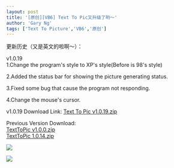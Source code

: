 ```yaml
---
layout: post
title: '[原创][VB6] Text To Pic又升级了哟～'
author: 'Gary Ng'
tags: ['Text To Picture','VB6','原创']
---
```


更新历史（又是英文的啦啊～）：  
  
  
  
v1.0.19  
1.Change the program's style to XP's style(Before is 98's style)  
  
  
2.Added the status bar for showing the picture generating status.  
  
  
3.Fixed some bug that cause the program not responding.  
  
  
4.Change the mouse's cursor.  
  
  
v1.0.19 Download Link: [Text To Pic v1.0.19.zip](http://dl.dropbox.com/u/43619472/%E6%89%B9%E5%A4%84%E7%90%86/VB6/TextToPic/TextToPic.zip)  
  
Previous Version Download:  
[TextToPic v1.0.0.zip](http://dl.dropbox.com/u/43619472/%E6%89%B9%E5%A4%84%E7%90%86/VB6/TextToPic/TextToPic%20v1.0.0.zip)  
[TextToPic 1.0.14.zip](http://dl.dropbox.com/u/43619472/%E6%89%B9%E5%A4%84%E7%90%86/VB6/TextToPic/TextToPic%201.0.14.zip)  
  


![](http://2.bp.blogspot.com/-L3BezF972G8/TtwkDCQkaFI/AAAAAAAAA4w/pGTdpEWijTI/s1600/2011-12-05+09-48-31.jpg)

  


![](http://3.bp.blogspot.com/-Eis8L5GXdxQ/TtwkD2ksv_I/AAAAAAAAA40/xohPAoqp_aM/s1600/2011-12-05+09-49-57.jpg)

  

